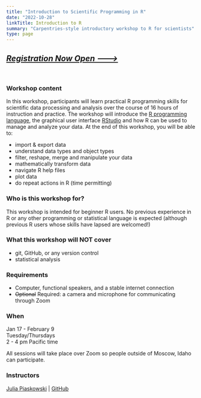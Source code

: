 ```yaml
---
title: "Introduction to Scientific Programming in R"
date: "2022-10-28"
linkTitle: Introduction to R
summary: "Carpentries-style introductory workshop to R for scientists"
type: page
---
```


## *[Registration Now Open --->](https://imci.uidaho.edu/spring-2023-carpentries-workshops/)*
 
<br>

### Workshop content

In this workshop, participants will learn practical R programming skills for scientific data processing and analysis over the course of 16 hours of instruction and practice. The workshop will introduce the [R programming language](https://www.r-project.org/), the graphical user interface [RStudio](https://www.rstudio.com/products/rstudio/) and how R can be used to manage and analyze your data. At the end of this workshop, you will be able to:

-   import & export data
-   understand data types and object types
-   filter, reshape, merge and manipulate your data
-   mathematically transform data
-   navigate R help files
-   plot data
-   do repeat actions in R (time permitting)


### Who is this workshop for?

This workshop is intended for beginner R users. No previous experience in R or any other programming or statistical language is expected (although previous R users whose skills have lapsed are welcomed!)

### What this workshop will NOT cover

-   git, GitHub, or any version control
-   statistical analysis

### Requirements

-   Computer, functional speakers, and a stable internet connection  
-   ~~Optional~~ Required: a camera and microphone for communicating through Zoom  

### When

Jan 17 - February 9\
Tuesday/Thursdays\
2 - 4 pm Pacific time

All sessions will take place over Zoom so people outside of Moscow, Idaho can participate.

### Instructors

[Julia Piaskowski](https://jpiaskowski.gitlab.io/) | [GitHub](https://github.com/jpiaskowski)


